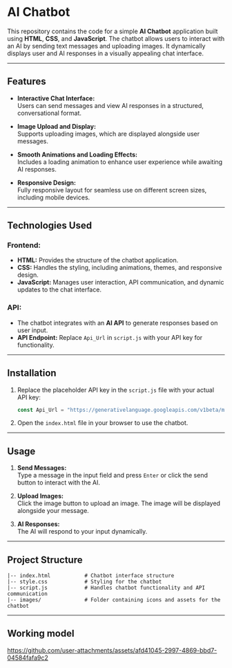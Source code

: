 # AI Chatbot  

This repository contains the code for a simple **AI Chatbot** application built using **HTML**, **CSS**, and **JavaScript**. The chatbot allows users to interact with an AI by sending text messages and uploading images. It dynamically displays user and AI responses in a visually appealing chat interface.  

---

## Features  

- **Interactive Chat Interface:**  
  Users can send messages and view AI responses in a structured, conversational format.  

- **Image Upload and Display:**  
  Supports uploading images, which are displayed alongside user messages.  

- **Smooth Animations and Loading Effects:**  
  Includes a loading animation to enhance user experience while awaiting AI responses.  

- **Responsive Design:**  
  Fully responsive layout for seamless use on different screen sizes, including mobile devices.  

---

## Technologies Used  

### **Frontend:**  
- **HTML:** Provides the structure of the chatbot application.  
- **CSS:** Handles the styling, including animations, themes, and responsive design.  
- **JavaScript:** Manages user interaction, API communication, and dynamic updates to the chat interface.  

### **API:**  
- The chatbot integrates with an **AI API** to generate responses based on user input.  
- **API Endpoint:** Replace `Api_Url` in `script.js` with your API key for functionality.  

---

## Installation  
  

1. Replace the placeholder API key in the `script.js` file with your actual API key:  
   ```javascript  
   const Api_Url = "https://generativelanguage.googleapis.com/v1beta/models/gemini-1.5-flash:generateContent?key=**Your-API-Key**";
   ```  

2. Open the `index.html` file in your browser to use the chatbot.  

---

## Usage  

1. **Send Messages:**  
   Type a message in the input field and press `Enter` or click the send button to interact with the AI.  

2. **Upload Images:**  
   Click the image button to upload an image. The image will be displayed alongside your message.  

3. **AI Responses:**  
   The AI will respond to your input dynamically.  

---

## Project Structure  

```
|-- index.html           # Chatbot interface structure  
|-- style.css            # Styling for the chatbot  
|-- script.js            # Handles chatbot functionality and API communication  
|-- images/              # Folder containing icons and assets for the chatbot  
```  

---
## Working model



https://github.com/user-attachments/assets/afd41045-2997-4869-bbd7-04584fafa9c2


